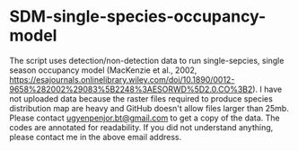 # SDM-single-species-occupancy-model

The script uses detection/non-detection data to run single-sepcies, single season occupancy model (MacKenzie et al., 2002, https://esajournals.onlinelibrary.wiley.com/doi/10.1890/0012-9658%282002%29083%5B2248%3AESORWD%5D2.0.CO%3B2).
I have not uploaded data because the raster files required to produce species distribution map are heavy and GitHub doesn't allow files larger than 25mb.
Please contact ugyenpenjor.bt@gmail.com to get a copy of the data. 
The codes are annotated for readability. If you did not understand anything, please contact me in the above email address. 
